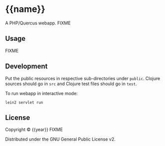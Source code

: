# {{name}}

A PHP/Quercus webapp. FIXME


## Usage

FIXME


## Development

Put the public resources in respective sub-directories under `public`. Clojure
sources should go in `src` and Clojure test files should go in `test`.

To run webapp in interactive mode:

    lein2 servlet run


## License

Copyright © {{year}} FIXME

Distributed under the GNU General Public License v2.
